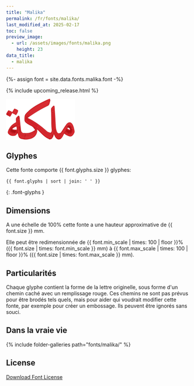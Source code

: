 ```yaml
---
title: "Malika"
permalink: /fr/fonts/malika/
last_modified_at: 2025-02-17
toc: false
preview_image:
  - url: /assets/images/fonts/malika.png
    height: 23
data_title:
  - malika
---
```

{%- assign font = site.data.fonts.malika.font -%}

{% include upcoming_release.html %}

![ambigue](/assets/images/fonts/malika.png)

## Glyphes

Cette fonte comporte  {{ font.glyphs.size }} glyphes:

```
{{ font.glyphs | sort | join: ' ' }}
```
{: .font-glyphs }


## Dimensions

A une échelle de  100% cette fonte a une hauteur approximative de  {{ font.size }} mm. 

Elle peut être redimensionnée  de {{ font.min_scale | times: 100 | floor }}% ({{ font.size | times: font.min_scale }} mm)
à {{ font.max_scale | times: 100 | floor }}% ({{ font.size | times: font.max_scale }} mm).

## Particularités
Chaque glyphe contient la forme de la lettre originelle, sous forme d'un chemin caché avec un remplissage rouge. Ces chemins ne sont pas prévus pour être brodés tels quels, mais pour aider qui voudrait modifier cette fonte, par exemple pour créer un embossage. Ils peuvent être ignorés sans souci.


## Dans la vraie vie 

{% include folder-galleries path="fonts/malika/" %}

## License

[Download Font License](https://github.com/inkstitch/inkstitch/tree/main/fonts/malika/LICENSE)
